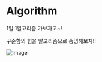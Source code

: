 # Algorithm
1일 1알고리즘 가보자고~!

꾸준함의 힘을 알고리즘으로 증명해보자!!

![image](https://user-images.githubusercontent.com/79418036/178183344-02e0be52-c74f-49b1-821e-eaa349b9a116.png)
